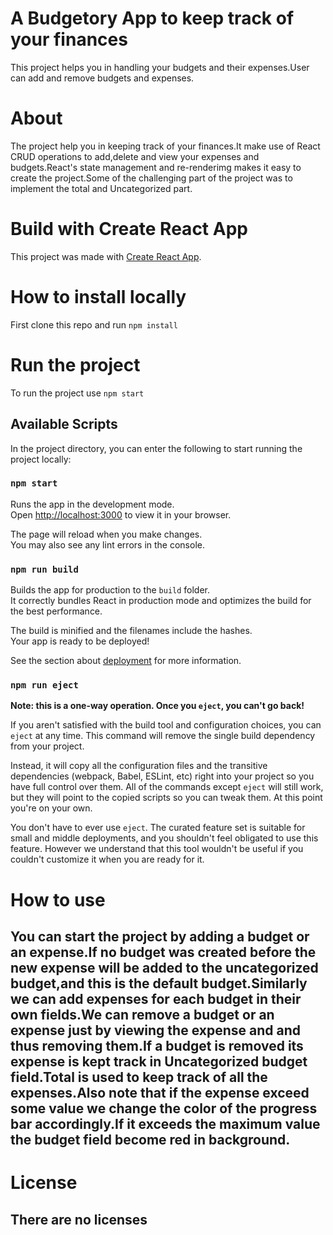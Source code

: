 # A Budgetory App to keep track of your finances

This project helps you in handling your budgets and their expenses.User can add and remove budgets and expenses.

# About

The project help you in keeping track of your finances.It make use of React CRUD operations to add,delete
and view your expenses and budgets.React's state management and re-renderimg makes it easy to create the project.Some of the challenging part of the project was to implement the total and Uncategorized part.




# Build with Create React App

This project was made with [Create React App](https://github.com/facebook/create-react-app).


# How to install locally

First clone this repo and run `npm install`

# Run the project 

To run the project use `npm start`

## Available Scripts

In the project directory, you can enter the following to start running the project locally:

### `npm start`

Runs the app in the development mode.\
Open [http://localhost:3000](http://localhost:3000) to view it in your browser.

The page will reload when you make changes.\
You may also see any lint errors in the console.


### `npm run build`

Builds the app for production to the `build` folder.\
It correctly bundles React in production mode and optimizes the build for the best performance.

The build is minified and the filenames include the hashes.\
Your app is ready to be deployed!

See the section about [deployment](https://facebook.github.io/create-react-app/docs/deployment) for more information.

### `npm run eject`

**Note: this is a one-way operation. Once you `eject`, you can't go back!**

If you aren't satisfied with the build tool and configuration choices, you can `eject` at any time. This command will remove the single build dependency from your project.

Instead, it will copy all the configuration files and the transitive dependencies (webpack, Babel, ESLint, etc) right into your project so you have full control over them. All of the commands except `eject` will still work, but they will point to the copied scripts so you can tweak them. At this point you're on your own.

You don't have to ever use `eject`. The curated feature set is suitable for small and middle deployments, and you shouldn't feel obligated to use this feature. However we understand that this tool wouldn't be useful if you couldn't customize it when you are ready for it.

# How to use

## You can start the project by adding a budget or an expense.If no budget was created before the new expense will be added to the uncategorized budget,and this is the default budget.Similarly we can add expenses for each budget in their own fields.We can remove a budget or an expense just by viewing the expense and and thus removing them.If a budget is removed its expense is kept track in Uncategorized budget field.Total is used to keep track of all the expenses.Also note that if the expense exceed some value we change the color of the progress bar accordingly.If it exceeds the maximum value the budget field become red in background.

# License

## There are no licenses

